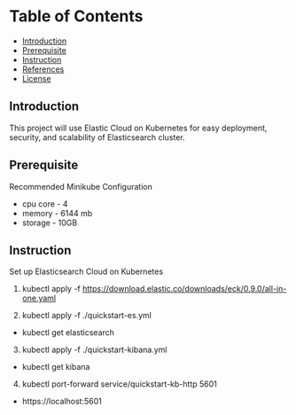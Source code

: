 # Table of Contents
- [Introduction](#intro)
- [Prerequisite](#prereq)
- [Instruction](#instruction)
- [References](#references)
- [License](#license)

## Introduction <a name="intro"></a>
This project will use Elastic Cloud on Kubernetes for easy deployment, security, and scalability of Elasticsearch cluster.

## Prerequisite <a name="prereq"></a>
Recommended Minikube Configuration
- cpu core - 4
- memory - 6144 mb
- storage - 10GB

## Instruction <a name="instruction"></a>

Set up Elasticsearch Cloud on Kubernetes

1. kubectl apply -f https://download.elastic.co/downloads/eck/0.9.0/all-in-one.yaml

2. kubectl apply -f ./quickstart-es.yml

- kubectl get elasticsearch

3. kubectl apply -f ./quickstart-kibana.yml

- kubectl get kibana

4. kubectl port-forward service/quickstart-kb-http 5601

- https://localhost:5601

